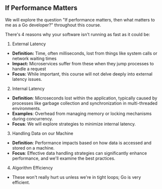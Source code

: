 ## If Performance Matters

We will explore the question "If performance matters, then what matters to me as a Go developer?" throughout this course.

There's 4 reasons why your software isn't running as fast as it could be: 

1. External Latency
- **Definition:** Time, often milliseconds, lost from things like system calls or network waiting times
- **Impact:** Microservices suffer from these when they jump processes to handle a request
- **Focus:** While important, this course will not delve deeply into external latency issues.

2. Internal Latency
- **Definition**: Microseconds lost within the application, typically caused by processes like garbage collection and synchronization in multi-threaded environments.
- **Examples**: Overhead from managing memory or locking mechanisms during concurrency.
- **Focus**: We will explore strategies to minimize internal latency.

3. Handling Data on our Machine
- **Definition**: Performance impacts based on how data is accessed and stored on a machine.
- **Focus**: Effective data handling strategies can significantly enhance performance, and we'll examine the best practices.

4. Algorithm Efficiency
  - These won't really hurt us unless we're in tight loops; Go is very efficient.
